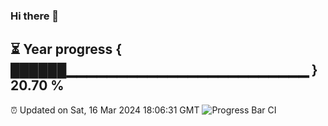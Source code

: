 ### Hi there 👋
⏳ Year progress { ██████▁▁▁▁▁▁▁▁▁▁▁▁▁▁▁▁▁▁▁▁▁▁▁▁ } 20.70 %
---
⏰ Updated on Sat, 16 Mar 2024 18:06:31 GMT
![Progress Bar CI](https://github.com/Moyi321/Moyi321/workflows/Progress%20Bar%20CI/badge.svg)
